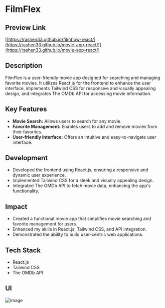 # FilmFlex 

## Preview Link 
[[https://rashen33.github.io/filmflow-react/](https://rashen33.github.io/movie-app-react/)](https://rashen33.github.io/movie-app-react/)

## Description
FilmFlex is a user-friendly movie app designed for searching and managing favorite movies. It utilizes React.js for the frontend to enhance the user interface, implements Tailwind CSS for responsive and visually appealing design, and integrates The OMDb API for accessing movie information.

## Key Features
- **Movie Search:** Allows users to search for any movie.
- **Favorite Management:** Enables users to add and remove movies from their favorites.
- **User-friendly Interface:** Offers an intuitive and easy-to-navigate user interface.

## Development
- Developed the frontend using React.js, ensuring a responsive and dynamic user experience.
- Implemented Tailwind CSS for a sleek and visually appealing design.
- Integrated The OMDb API to fetch movie data, enhancing the app's functionality.

## Impact
- Created a functional movie app that simplifies movie searching and favorite management for users.
- Enhanced my skills in React.js, Tailwind CSS, and API integration.
- Demonstrated the ability to build user-centric web applications.

## Tech Stack
- React.js
- Tailwind CSS
- The OMDb API

## UI
![image](https://github.com/rashen33/movie-app-react/assets/128305496/c5168ba4-a38b-429c-9d5a-8766f67b4997)

